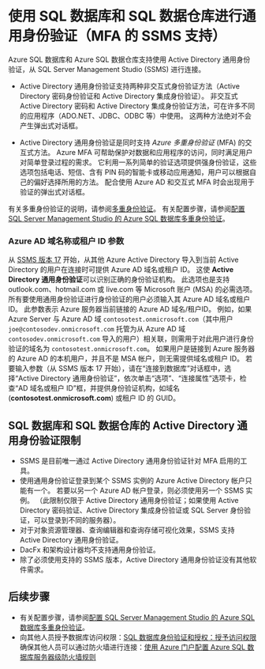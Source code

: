 <properties
    pageTitle="多重身份验证 - Azure SQL | Azure"
    description="将多重身份验证与 SSMS 共同用于 SQL 数据库和 SQL 数据仓库。"
    services="sql-database"
    documentationcenter=""
    author="BYHAM"
    manager="jhubbard"
    editor=""
    tags="" />
<tags
    ms.assetid="fbd6e644-0520-439c-8304-2e4fb6d6eb91"
    ms.service="sql-database"
    ms.custom="security-access"
    ms.devlang="na"
    ms.topic="article"
    ms.tgt_pltfrm="na"
    ms.workload="data-management"
    ms.date="04/07/2017"
    wacn.date="05/22/2017"
    ms.author="rickbyh"
    ms.translationtype="Human Translation"
    ms.sourcegitcommit="8fd60f0e1095add1bff99de28a0b65a8662ce661"
    ms.openlocfilehash="72e9f54d79be380cdde6e4388d91ea65b579d01c"
    ms.contentlocale="zh-cn"
    ms.lasthandoff="05/12/2017" />

# <a name="universal-authentication-with-sql-database-and-sql-data-warehouse-ssms-support-for-mfa"></a>使用 SQL 数据库和 SQL 数据仓库进行通用身份验证（MFA 的 SSMS 支持）
Azure SQL 数据库和 Azure SQL 数据仓库支持使用 Active Directory 通用身份验证，从 SQL Server Management Studio (SSMS) 进行连接。 

- Active Directory 通用身份验证支持两种非交互式身份验证方法（Active Directory 密码身份验证和 Active Directory 集成身份验证）。 非交互式 Active Directory 密码和 Active Directory 集成身份验证方法，可在许多不同的应用程序（ADO.NET、JDBC、ODBC 等）中使用。 这两种方法绝对不会产生弹出式对话框。

- Active Directory 通用身份验证是同时支持 *Azure 多重身份验证* (MFA) 的交互式方法。 Azure MFA 可帮助保护对数据和应用程序的访问，同时满足用户对简单登录过程的需求。 它利用一系列简单的验证选项提供强身份验证，这些选项包括电话、短信、含有 PIN 码的智能卡或移动应用通知，用户可以根据自己的偏好选择所用的方法。 配合使用 Azure AD 和交互式 MFA 时会出现用于验证的弹出式对话框。

有关多重身份验证的说明，请参阅[多重身份验证](/documentation/services/multi-factor-authentication/)。
有关配置步骤，请参阅[配置 SQL Server Management Studio 的 Azure SQL 数据库多重身份验证](/documentation/articles/sql-database-ssms-mfa-authentication-configure/)。

### <a name="azure-ad-domain-name-or-tenant-id-parameter"></a>Azure AD 域名称或租户 ID 参数   

从 [SSMS 版本 17](https://docs.microsoft.com/sql/ssms/download-sql-server-management-studio-ssms) 开始，从其他 Azure Active Directory 导入到当前 Active Directory 的用户在连接时可提供 Azure AD 域名或租户 ID。 这使 **Active Directory 通用身份验证**可以识别正确的身份验证机构。 此选项也是支持 outlook.com、hotmail.com 或 live.com 等 Microsoft 账户 (MSA) 的必需选项。 所有要使用通用身份验证进行身份验证的用户必须输入其 Azure AD 域名或租户 ID。 此参数表示 Azure 服务器当前链接的 Azure AD 域名/租户ID。 例如，如果 Azure Server 与 Azure AD 域 `contosotest.onmicrosoft.com`（其中用户 `joe@contosodev.onmicrosoft.com` 托管为从 Azure AD 域 `contosodev.onmicrosoft.com` 导入的用户）相关联，则需用于对此用户进行身份验证的域名为 `contosotest.onmicrosoft.com`。 如果用户是链接到 Azure 服务器的 Azure AD 的本机用户，并且不是 MSA 帐户，则无需提供域名或租户 ID。 若要输入参数（从 SSMS 版本 17 开始），请在“连接到数据库”对话框中，选择“Active Directory 通用身份验证”，依次单击“选项”、“连接属性”选项卡，检查“AD 域名或租户 ID”框，并提供身份验证机构，如域名 (**contosotest.onmicrosoft.com**) 或租户 ID 的 GUID。

## <a name="universal-authentication-limitations-for-sql-database-and-sql-data-warehouse"></a>SQL 数据库和 SQL 数据仓库的 Active Directory 通用身份验证限制
* SSMS 是目前唯一通过 Active Directory 通用身份验证针对 MFA 启用的工具。
* 使用通用身份验证登录到某个 SSMS 实例的 Azure Active Directory 帐户只能有一个。 若要以另一个 Azure AD 帐户登录，则必须使用另一个 SSMS 实例。 （此限制仅限于 Active Directory 通用身份验证；如果使用 Active Directory 密码验证、Active Directory 集成身份验证或 SQL Server 身份验证，可以登录到不同的服务器）。
* 对于对象资源管理器、查询编辑器和查询存储可视化效果，SSMS 支持 Active Directory 通用身份验证。
* DacFx 和架构设计器均不支持通用身份验证。
* 除了必须使用支持的 SSMS 版本，Active Directory 通用身份验证没有其他软件需求。


## <a name="next-steps"></a>后续步骤

* 有关配置步骤，请参阅[配置 SQL Server Management Studio 的 Azure SQL 数据库多重身份验证](/documentation/articles/sql-database-ssms-mfa-authentication-configure/)。
* 向其他人员授予数据库访问权限：[SQL 数据库身份验证和授权：授予访问权限](/documentation/articles/sql-database-manage-logins/)  
确保其他人员可以通过防火墙进行连接：[使用 Azure 门户配置 Azure SQL 数据库服务器级防火墙规则](/documentation/articles/sql-database-configure-firewall-settings/)
<!--Update_Description: simplify content-->